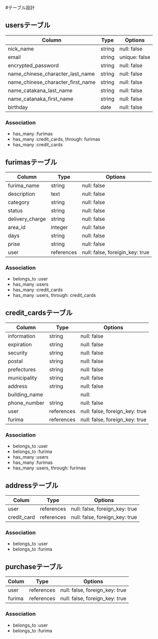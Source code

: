 #テーブル設計

## usersテーブル

| Column                                 | Type        | Options       |
| ---------------------------------------| ----------- | ------------- |
| nick_name                              | string      | null: false   |
| email                                  | string      | unique: false |
| encrypted_password                     | string      | null: false   |
| name_chinese_character_last_name       | string      | null: false   |
| name_chinese_character_first_name      | string      | null: false   |
| name_catakana_last_name                | string      | null: false   |
| name_catanaka_first_name               | string      | null: false   |
| birthday                               | date        | null: false   |

### Association

- has_many :furimas
- has_many :credit_cards, through: furimas
- has_many :credit_cards


##  furimasテーブル

| Column                       | Type         | Options                         |
| ---------------------------- | ------------ | ------------------------------- |
| furima_name                  | string       | null: false                     |
| description                  | text         | null: false                     |
| category                     | string       | null: false                     |
| status                       | string       | null: false                     |
| delivery_charge              | string       | null: false                     |
| area_id                      | integer      | null: false                     |
| days                         | string       | null: false                     |
| prise                        | string       | null: false                     |
| user                         | references   | null: false, foreigin_key: true |

### Association
- belongs_to :user
- has_many   :users
- has_many   :credit_cards
- has_many   :users, through: credit_cards


## credit_cardsテーブル

| Column                    | Type            | Options                        |
| ------------------------- | --------------- | ------------------------------ |
| information               | string          | null: false                    |
| expiration                | string          | null: false                    |
| security                  | string          | null: false                    |
| postal                    | string          | null: false                    |
| prefectures               | string          | null: false                    |
| municipality              | string          | null: false                    |
| address                   | string          | null: false                    |
| building_name             |                 | null:                          |
| phone_number              | string          | null: false                    |
| user                      | references      | null: false, foreign_key: true |
| furima                    | references      | null: false, foreign_key: true |

### Association

- belongs_to :user
- belongs_to :furima
- has_many   :users
- has_many   :furimas
- has_many   :users, through: furimas


##  addressテーブル

| Colum                     | Type             | Options                        |
| ------------------------- | ---------------- | ------------------------------ |
| user                      | references       | null: false, foreign_key: true |
| credit_card               | references       | null: false, foreign_key: true |

### Association
- belongs_to :user
- belongs_to :furima


## purchaseテーブル

| Colum                     | Type             | Options                        |
| ------------------------- | ---------------- | ------------------------------ |
| user                      | references       | null: false, foreign_key: true |
| furima                    | references       | null: false, foreign_key: true |

### Association
- belongs_to :user
- belongs_to :furima